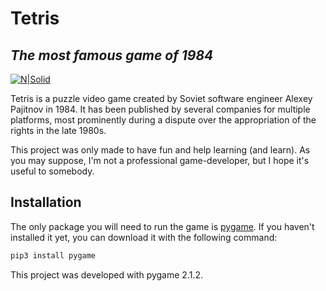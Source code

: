 # Tetris
## _The most famous game of 1984_

[![N|Solid](https://i.postimg.cc/rp03Y8wd/New-Project.png)](https://www.pygame.org/news)

Tetris is a puzzle video game created by Soviet software engineer Alexey Pajitnov in 1984. It has been published by several companies for multiple platforms, most prominently during a dispute over the appropriation of the rights in the late 1980s.

This project was only made to have fun and help learning (and learn). As you may suppose, I'm not a professional game-developer, but I hope it's useful to somebody.

## Installation

The only package you will need to run the game is [pygame](https://www.pygame.org/news). If you haven't installed it yet, you can download it with the following command:

```sh
pip3 install pygame
```

This project was developed with pygame 2.1.2.

